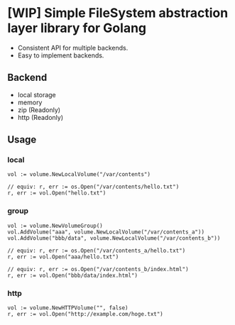 # [WIP] Simple FileSystem abstraction layer library for Golang

- Consistent API for multiple backends.
- Easy to implement backends.

## Backend

- local storage
- memory
- zip (Readonly)
- http (Readonly)

## Usage

### local

```golang
vol := volume.NewLocalVolume("/var/contents")

// equiv: r, err := os.Open("/var/contents/hello.txt")
r, err := vol.Open("hello.txt")
```

### group

```golang
vol := volume.NewVolumeGroup()
vol.AddVolume("aaa", volume.NewLocalVolume("/var/contents_a"))
vol.AddVolume("bbb/data", volume.NewLocalVolume("/var/contents_b"))

// equiv: r, err := os.Open("/var/contents_a/hello.txt")
r, err := vol.Open("aaa/hello.txt")

// equiv: r, err := os.Open("/var/contents_b/index.html")
r, err := vol.Open("bbb/data/index.html")
```

### http

```golang
vol := volume.NewHTTPVolume("", false)
r, err := vol.Open("http://example.com/hoge.txt")
```
